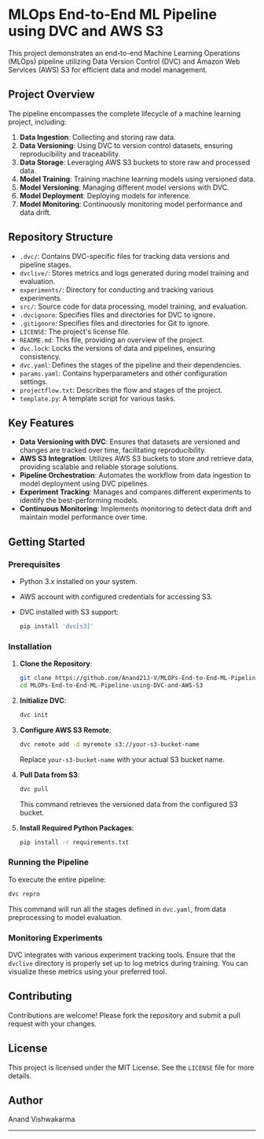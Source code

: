# MLOps End-to-End ML Pipeline using DVC and AWS S3

This project demonstrates an end-to-end Machine Learning Operations (MLOps) pipeline utilizing Data Version Control (DVC) and Amazon Web Services (AWS) S3 for efficient data and model management.

## Project Overview

The pipeline encompasses the complete lifecycle of a machine learning project, including:

1. **Data Ingestion**: Collecting and storing raw data.
2. **Data Versioning**: Using DVC to version control datasets, ensuring reproducibility and traceability.
3. **Data Storage**: Leveraging AWS S3 buckets to store raw and processed data.
4. **Model Training**: Training machine learning models using versioned data.
5. **Model Versioning**: Managing different model versions with DVC.
6. **Model Deployment**: Deploying models for inference.
7. **Model Monitoring**: Continuously monitoring model performance and data drift.

## Repository Structure

- `.dvc/`: Contains DVC-specific files for tracking data versions and pipeline stages.
- `dvclive/`: Stores metrics and logs generated during model training and evaluation.
- `experiments/`: Directory for conducting and tracking various experiments.
- `src/`: Source code for data processing, model training, and evaluation.
- `.dvcignore`: Specifies files and directories for DVC to ignore.
- `.gitignore`: Specifies files and directories for Git to ignore.
- `LICENSE`: The project's license file.
- `README.md`: This file, providing an overview of the project.
- `dvc.lock`: Locks the versions of data and pipelines, ensuring consistency.
- `dvc.yaml`: Defines the stages of the pipeline and their dependencies.
- `params.yaml`: Contains hyperparameters and other configuration settings.
- `projectflow.txt`: Describes the flow and stages of the project.
- `template.py`: A template script for various tasks.

## Key Features

- **Data Versioning with DVC**: Ensures that datasets are versioned and changes are tracked over time, facilitating reproducibility.
- **AWS S3 Integration**: Utilizes AWS S3 buckets to store and retrieve data, providing scalable and reliable storage solutions.
- **Pipeline Orchestration**: Automates the workflow from data ingestion to model deployment using DVC pipelines.
- **Experiment Tracking**: Manages and compares different experiments to identify the best-performing models.
- **Continuous Monitoring**: Implements monitoring to detect data drift and maintain model performance over time.

## Getting Started

### Prerequisites

- Python 3.x installed on your system.
- AWS account with configured credentials for accessing S3.
- DVC installed with S3 support:

  ```bash
  pip install 'dvc[s3]'
  ```

### Installation

1. **Clone the Repository**:

   ```bash
   git clone https://github.com/Anand21J-V/MLOPs-End-to-End-ML-Pipeline-using-DVC-and-AWS-S3.git
   cd MLOPs-End-to-End-ML-Pipeline-using-DVC-and-AWS-S3
   ```

2. **Initialize DVC**:

   ```bash
   dvc init
   ```

3. **Configure AWS S3 Remote**:

   ```bash
   dvc remote add -d myremote s3://your-s3-bucket-name
   ```

   Replace `your-s3-bucket-name` with your actual S3 bucket name.

4. **Pull Data from S3**:

   ```bash
   dvc pull
   ```

   This command retrieves the versioned data from the configured S3 bucket.

5. **Install Required Python Packages**:

   ```bash
   pip install -r requirements.txt
   ```

### Running the Pipeline

To execute the entire pipeline:

```bash
dvc repro
```

This command will run all the stages defined in `dvc.yaml`, from data preprocessing to model evaluation.

### Monitoring Experiments

DVC integrates with various experiment tracking tools. Ensure that the `dvclive` directory is properly set up to log metrics during training. You can visualize these metrics using your preferred tool.

## Contributing

Contributions are welcome! Please fork the repository and submit a pull request with your changes.

## License

This project is licensed under the MIT License. See the `LICENSE` file for more details.

## Author

Anand Vishwakarma



---
